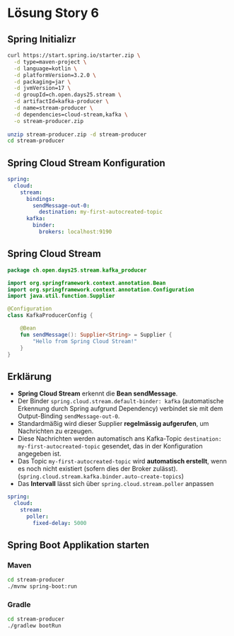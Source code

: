 #  Lösung Story 6

## Spring Initializr

```bash
curl https://start.spring.io/starter.zip \
  -d type=maven-project \
  -d language=kotlin \
  -d platformVersion=3.2.0 \
  -d packaging=jar \
  -d jvmVersion=17 \
  -d groupId=ch.open.days25.stream \
  -d artifactId=kafka-producer \
  -d name=stream-producer \
  -d dependencies=cloud-stream,kafka \
  -o stream-producer.zip
  
unzip stream-producer.zip -d stream-producer
cd stream-producer
```

## Spring Cloud Stream Konfiguration

```yaml
spring:
  cloud:
    stream:
      bindings:
        sendMessage-out-0:
          destination: my-first-autocreated-topic
      kafka:
        binder:
          brokers: localhost:9190
```

## Spring Cloud Stream

```kotlin
package ch.open.days25.stream.kafka_producer

import org.springframework.context.annotation.Bean
import org.springframework.context.annotation.Configuration
import java.util.function.Supplier

@Configuration
class KafkaProducerConfig {

    @Bean
    fun sendMessage(): Supplier<String> = Supplier {
        "Hello from Spring Cloud Stream!"
    }
}
```

## Erklärung

- **Spring Cloud Stream** erkennt die **Bean sendMessage**.
- Der Binder `spring.cloud.stream.default-binder: kafka` (automatische Erkennung durch Spring aufgrund Dependency) verbindet sie mit dem Output-Binding `sendMessage-out-0`.
- Standardmäßig wird dieser Supplier **regelmässig aufgerufen**, um Nachrichten zu erzeugen.
- Diese Nachrichten werden automatisch ans Kafka-Topic `destination: my-first-autocreated-topic` gesendet, das in der Konfiguration angegeben ist.
- Das Topic `my-first-autocreated-topic` wird **automatisch erstellt**, wenn es noch nicht existiert (sofern dies der Broker zulässt). (`spring.cloud.stream.kafka.binder.auto-create-topics`)
- Das **Intervall** lässt sich über `spring.cloud.stream.poller` anpassen

```yaml
spring:
  cloud:
    stream:
      poller:
        fixed-delay: 5000
```

## Spring Boot Applikation starten

### Maven

```bash
cd stream-producer
./mvnw spring-boot:run
```

### Gradle

```bash
cd stream-producer
./gradlew bootRun
```